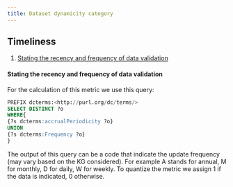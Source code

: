```yaml
---
title: Dataset dynamicity category
---
```

## Timeliness
1. [Stating the recency and frequency of data validation](#stating-the-recency-and-frequency-of-data-validation)

#### **Stating the recency and frequency of data validation**
For the calculation of this metric we use this query:
```sql
PREFIX dcterms:<http://purl.org/dc/terms/>
SELECT DISTINCT ?o
WHERE{
{?s dcterms:accrualPeriodicity ?o}
UNION
{?s dcterms:Frequency ?o}
}
```
The output of this query can be a code that indicate the update frequency (may vary based on the KG considered). For example A stands for annual, M for monthly, D for daily, W for weekly. To quantize the metric we assign 1 if the data is indicated, 0 otherwise.